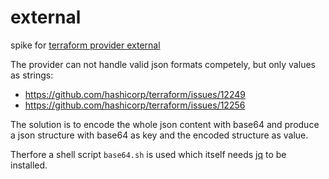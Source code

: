 # external

spike for [terraform provider external](https://registry.terraform.io/providers/hashicorp/external)

The provider can not handle valid json formats competely, but only values as strings:
<!-- markdownlint-disable MD034 -->
- https://github.com/hashicorp/terraform/issues/12249
- https://github.com/hashicorp/terraform/issues/12256
<!-- markdownlint-enable MD034 -->

The solution is to encode the whole json content with base64 and produce a json structure with base64 as key and the encoded structure as value.

Therfore a shell script `base64.sh` is used which itself needs [jq](https://stedolan.github.io/jq/) to be installed.

